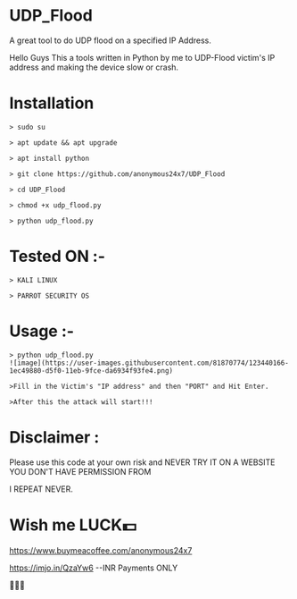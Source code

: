 # UDP_Flood
A great tool to do UDP flood on a specified IP Address.


Hello Guys This a tools written in Python by me to UDP-Flood victim's IP address and making the device slow or crash.

# Installation

    > sudo su
    
    > apt update && apt upgrade
    
    > apt install python
    
    > git clone https://github.com/anonymous24x7/UDP_Flood
    
    > cd UDP_Flood
    
    > chmod +x udp_flood.py
   
    > python udp_flood.py
    
# Tested ON :- 
    > KALI LINUX
    
    > PARROT SECURITY OS
    
# Usage :- 
    > python udp_flood.py
    ![image](https://user-images.githubusercontent.com/81870774/123440166-1ec49880-d5f0-11eb-9fce-da6934f93fe4.png)

    >Fill in the Victim's "IP address" and then "PORT" and Hit Enter.
    
    >After this the attack will start!!!
    
# Disclaimer :

Please use this code at your own risk and NEVER TRY IT ON A WEBSITE YOU DON'T HAVE PERMISSION FROM 

I REPEAT NEVER.

    
# Wish me LUCK💵
https://www.buymeacoffee.com/anonymous24x7


https://imjo.in/QzaYw6    --INR Payments ONLY


🖤🖤🖤
    
